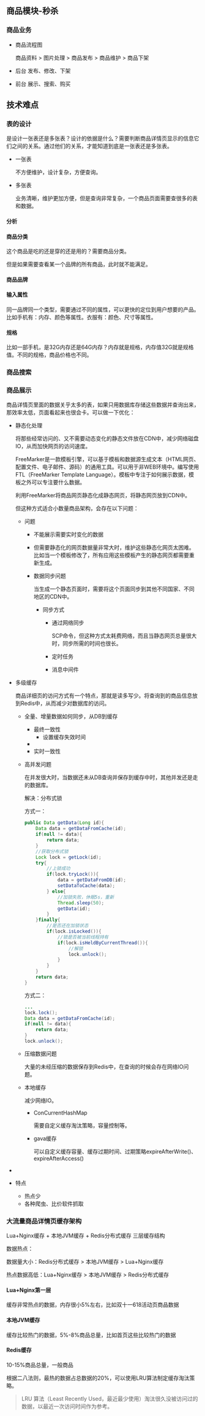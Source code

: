 ## 商品模块-秒杀

### 商品业务

- 商品流程图

  商品资料 > 图片处理 > 商品发布 > 商品维护 > 商品下架

- 后台 发布、修改、下架

- 前台 展示、搜索、购买



## 技术难点

### 表的设计

是设计一张表还是多张表？设计的依据是什么？需要判断商品详情页显示的信息它们之间的关系。通过他们的关系，才能知道到底是一张表还是多张表。

- 一张表

  不方便维护，设计复杂，方便查询。

- 多张表

  业务清晰，维护更加方便，但是查询非常复杂，一个商品页面需要查很多的表和数据。

#### 分析



#### 商品分类

这个商品是吃的还是穿的还是用的？需要商品分类。

但是如果需要查看某一个品牌的所有商品，此时就不能满足。

#### 商品品牌





#### 输入属性

同一品牌同一个类型，需要通过不同的属性，可以更快的定位到用户想要的产品。比如手机有：内存、颜色等属性。衣服有：颜色、尺寸等属性。



#### 规格

比如一部手机，是32G内存还是64G内存？内存就是规格，内存值32G就是规格值。不同的规格，商品价格也不同。



### 商品搜索





### 商品展示

商品详情页里面的数据关乎太多的表，如果只用数据库存储这些数据并查询出来，那效率太低，页面看起来也很会卡。可以做一下优化：

- 静态化处理

  将那些经常访问的、又不需要动态变化的静态文件放在CDN中，减少网络磁盘IO，从而加快网页的访问速度。

  FreeMarker是一款模板引擎，可以基于模板和数据源生成文本（HTML网页、配置文件、电子邮件、源码）的通用工具。可以用于非WEB环境中。编写使用FTL（FreeMarker Template Language）。模板中专注于如何展示数据，模板之外可以专注要什么数据。

  利用FreeMarker将商品网页静态化成静态网页，将静态网页放到CDN中。

  但这种方式适合小数量商品架构，会存在以下问题：

  - 问题

    - 不能展示需要实时变化的数据

    - 但需要静态化的网页数据量非常大时，维护这些静态化网页太困难。比如当一个模板修改了，所有应用这些模板产生的静态网页都需要重新生成。

    - 数据同步问题

      当生成一个静态页面时，需要将这个页面同步到其他不同国家、不同地区的CDN中。

      - 同步方式

        - 通过网络同步

          SCP命令，但这种方式太耗费网络，而且当静态网页总量很大时，同步所需的时间也很长。

        - 定时任务

        - 消息中间件

- 多级缓存

  商品详细页的访问方式有一个特点，那就是读多写少。将查询到的商品信息放到Redis中，从而减少对数据库的访问。

  - 全量、增量数据如何同步，从DB到缓存

    - 最终一致性
      - 设置缓存失效时间
    - 
    - 实时一致性

  - 高并发问题

    在并发很大时，当数据还未从DB查询并保存到缓存中时，其他并发还是走的数据库。

    解决：分布式锁

    方式一：

    ~~~java
    public Data getData(Long id){
        Data data = getDataFromCache(id);
        if(null != data){
            return data;
        }
        //获取分布式锁
        Lock lock = getLock(id);
        try{
            //上锁成功
            if(lock.tryLock()){
                data = getDataFromDB(id);
                setDataToCache(data);
            } else{
                //加锁失败，休眠5s，重新
                Thread.sleep(50);
                getData(id);
            }
        }finally{
            //是否还在加锁状态
            if(lock.isLocked()){
                //锁是否被当前线程持有
                if(lock.isHeldByCurrentThread()){
                    //解锁
                    lock.unlock();
                }
            }
        }
        return data;
    }
    ~~~

    方式二：

    ~~~java
    ...
    lock.lock();
    Data data = getDataFromCache(id);
    if(null != data){
        return data;
    }
    lock.unlock();
    ~~~

    

  - 压缩数据问题

    大量的未经压缩的数据保存到Redis中，在查询的时候会存在网络IO问题。

  - 本地缓存

    减少网络IO。

    - ConCurrentHashMap

      需要自定义缓存淘汰策略，容量控制等。

    - gava缓存

      可以自定义缓存容量、缓存过期时间、过期策略expireAfterWrite()、expireAfterAccess()

      

- 

- 特点
  - 热点少
  - 各种爬虫、比价软件抓取



### 大流量商品详情页缓存架构

Lua+Nginx缓存 + 本地JVM缓存 + Redis分布式缓存 三层缓存结构

数据热点：

数据量大小：Redis分布式缓存 > 本地JVM缓存 > Lua+Nginx缓存

热点数据高低：Lua+Nginx缓存 > 本地JVM缓存 > Redis分布式缓存

#### Lua+Nginx第一层

缓存非常热点的数据，内存很小5%左右，比如双十一618活动页商品数据

#### 本地JVM缓存

缓存比较热门的数据，5%-8%商品总量，比如首页这些比较热门的数据

#### Redis缓存

10-15%商品总量，一般商品

根据二八法则，最热的数据占总数据的20%，可以使用LRU算法制定缓存淘汰策略。



>LRU 算法（Least Recently Used，最近最少使用）淘汰很久没被访问过的数据，以最近一次访问时间作为参考。

